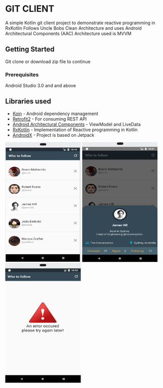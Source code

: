 # GIT CLIENT

A simple Kotlin git client project to demonstrate reactive programming in RxKotlin
Follows Uncle Bobs Clean Architecture and uses Android Architectural Components (AAC)
Architecture used is MVVM

## Getting Started

Git clone or download zip file to continue
### Prerequisites

Android Studio 3.0 and and above



## Libraries used

* [Koin](https://insert-koin.io/) - Android dependency management
* [Retrofit2](http://square.github.io/retrofit/) - For consuming REST API
* [Android Architectural Components](https://developer.android.com/topic/libraries/architecture/) - ViewModel and LiveData
* [RxKotlin](https://github.com/ReactiveX/RxKotlin) - Implementation of Reactive programming in Kotlin
* [AndroidX](https://developer.android.com/jetpack/) - Project is based on Jetpack

<img src="imgs/screen1.png" height="380" width="240" />  <img src="imgs/screen2.png" height="380" width="240" />  <img src="imgs/screen3.png" height="380" width="240" />
